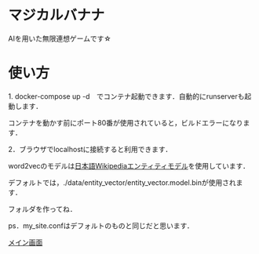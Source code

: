 <h1>マジカルバナナ</h1>
AIを用いた無限連想ゲームです☆

<h1>使い方</h1>
1. docker-compose up -d　でコンテナ起動できます．自動的にrunserverも起動します．

コンテナを動かす前にポート80番が使用されていると，ビルドエラーになります．

2．ブラウザでlocalhostに接続すると利用できます．

word2vecのモデルは[日本語Wikipediaエンティティモデル](http://www.cl.ecei.tohoku.ac.jp/~m-suzuki/jawiki_vector)を使用しています．

デフォルトでは，./data/entity_vector/entity_vector.model.binが使用されます．

フォルダを作ってね．

ps．my_site.confはデフォルトのものと同じだと思います．

[メイン画面](https://github.com/shoot16625/magical_banana/blob/master/image.png)